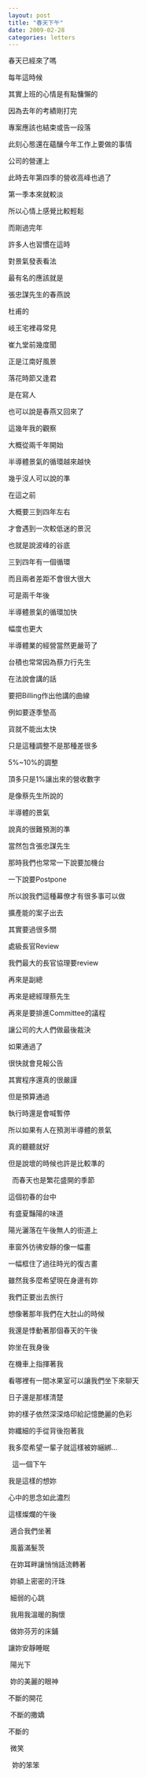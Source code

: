 ```yaml
---
layout: post
title: "春天下午"
date: 2009-02-28
categories: letters
---
```



春天已經來了嗎

每年這時候


其實上班的心情是有點慵懶的


因為去年的考績剛打完


專案應該也結束或告一段落


此刻心態還在蘊釀今年工作上要做的事情


公司的營運上


此時去年第四季的營收高峰也過了


第一季本來就較淡


所以心情上感覺比較輕鬆


而剛過完年


許多人也習慣在這時


對景氣發表看法


最有名的應該就是


張忠謀先生的春燕說


杜甫的


岐王宅裡尋常見


崔九堂前幾度聞


正是江南好風景


落花時節又逢君


是在寫人


也可以說是春燕又回來了


這幾年我的觀察


大概從兩千年開始


半導體景氣的循環越來越快


幾乎沒人可以說的準


在這之前


大概要三到四年左右


才會遇到一次較低迷的景況


也就是說波峰的谷底


三到四年有一個循環


而且兩者差距不會很大很大


可是兩千年後


半導體景氣的循環加快


幅度也更大


半導體業的經營當然更嚴苛了


台積也常常因為蔡力行先生


在法說會講的話


要把Billing作出他講的曲線


例如要逐季墊高


貨就不能出太快


只是這種調整不是那種差很多


5%~10%的調整


頂多只是1%讓出來的營收數字


是像蔡先生所說的


半導體的景氣


說真的很難預測的準


當然包含張忠謀先生


那時我們也常常一下說要加機台


一下說要Postpone


所以說我們這種幕僚才有很多事可以做


擴產能的案子出去


其實要過很多關


處級長官Review


我們最大的長官協理要review


再來是副總


再來是總經理蔡先生


再來是要排進Committee的議程


讓公司的大人們做最後裁決


如果通過了


很快就會見報公告


其實程序還真的很嚴謹


但是預算通過


執行時還是會喊暫停


所以如果有人在預測半導體的景氣


真的聽聽就好


但是說壞的時候也許是比較準的


 
而春天也是繁花盛開的季節


這個初春的台中


有盛夏豔陽的味道


陽光灑落在午後無人的街道上


車窗外彷彿安靜的像一幅畫


一幅框住了過往時光的復古畫


雖然我多麼希望現在身邊有妳


我們正要出去旅行


想像著那年我們在大肚山的時候


我還是悸動著那個春天的午後


妳坐在我身後


在機車上指揮著我


看哪裡有一間冰果室可以讓我們坐下來聊天


日子還是那樣清楚


妳的樣子依然深深烙印給記憶艷麗的色彩


妳纖細的手從背後抱著我


我多麼希望一輩子就這樣被妳綑綁…


 
這一個下午


我是這樣的想妳


心中的思念如此濃烈


這樣燦爛的午後

 適合我們坐著

 風蓄滿髮茨

 在妳耳畔讓悄悄話流轉著

 妳額上密密的汗珠

 細弱的心跳

 我用我溫暖的胸懷

 做妳芬芳的床鋪


讓妳安靜睡眠

 陽光下

 妳的美麗的眼神


不斷的開花

 不斷的撒嬌


不斷的

 微笑


 
妳的笨笨
